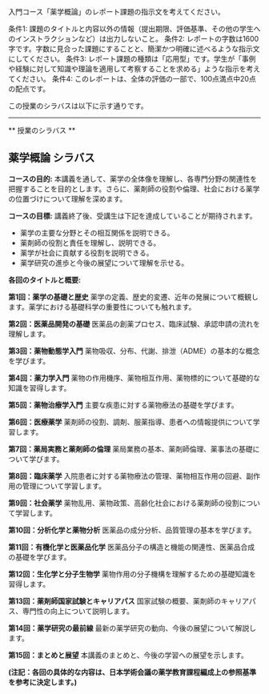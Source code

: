入門コース「薬学概論」のレポート課題の指示文を考えてください。

条件1: 課題のタイトルと内容以外の情報（提出期限、評価基準、その他の学生へのインストラクションなど）は出力しないこと。
条件2: レポートの字数は1600字です。字数に見合った課題にすることと、簡潔かつ明確に述べるような指示文にしてください。
条件3: レポート課題の種類は「応用型」です。学生が「事例や経験に対して知識や理論を適用して考察することを求める」ような指示を考えてください。
条件4: このレポートは、全体の評価の一部で、100点満点中20点の配点です。

この授業のシラバスは以下に示す通りです。

---------------------------------------
** 授業のシラバス **
## 薬学概論 シラバス

**コースの目的:** 本講義を通して、薬学の全体像を理解し、各専門分野の関連性を把握することを目的とします。さらに、薬剤師の役割や倫理、社会における薬学の位置づけについて理解を深めます。

**コースの目標:**  講義終了後、受講生は下記を達成していることが期待されます。
* 薬学の主要な分野とその相互関係を説明できる。
* 薬剤師の役割と責任を理解し、説明できる。
* 薬学が社会に貢献する役割を説明できる。
* 薬学研究の進歩と今後の展望について理解を示せる。


**各回のタイトルと概要:**

**第1回：薬学の基礎と歴史**
薬学の定義、歴史的変遷、近年の発展について概観します。薬学における基礎科学の重要性についても触れます。

**第2回：医薬品開発の基礎**
医薬品の創薬プロセス、臨床試験、承認申請の流れを理解します。

**第3回：薬物動態学入門**
薬物吸収、分布、代謝、排泄（ADME）の基本的な概念を学びます。

**第4回：薬力学入門**
薬物の作用機序、薬物相互作用、薬物標的について基礎的な知識を習得します。

**第5回：薬物治療学入門**
主要な疾患に対する薬物療法の基礎を学びます。

**第6回：医療薬学**
薬剤師の役割、調剤、服薬指導、患者への情報提供について学習します。

**第7回：薬局実務と薬剤師の倫理**
薬局業務の基本、薬剤師倫理、薬事法の基礎について学びます。

**第8回：臨床薬学**
入院患者に対する薬物療法の管理、薬物相互作用の回避、副作用の管理について学習します。

**第9回：社会薬学**
薬物乱用、薬物政策、高齢化社会における薬剤師の役割について学習します。

**第10回：分析化学と薬物分析**
医薬品の成分分析、品質管理の基本を学びます。

**第11回：有機化学と医薬品化学**
医薬品分子の構造と機能の関連性、医薬品合成の基礎を学びます。

**第12回：生化学と分子生物学**
薬物作用の分子機構を理解するための基礎知識を習得します。

**第13回：薬剤師国家試験とキャリアパス**
国家試験の概要、薬剤師のキャリアパス、専門性の向上について説明します。

**第14回：薬学研究の最前線**
最新の薬学研究の動向、今後の展望について解説します。

**第15回：まとめと展望**
本講義のまとめと、今後の学習への展望を示します。


**(注記：各回の具体的な内容は、日本学術会議の薬学教育課程編成上の参照基準を参考に決定します。)**
